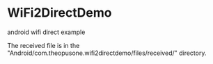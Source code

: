 # WiFi2DirectDemo
android wifi direct example

The received file is in the "Android/com.theopusone.wifi2directdemo/files/received/" directory.